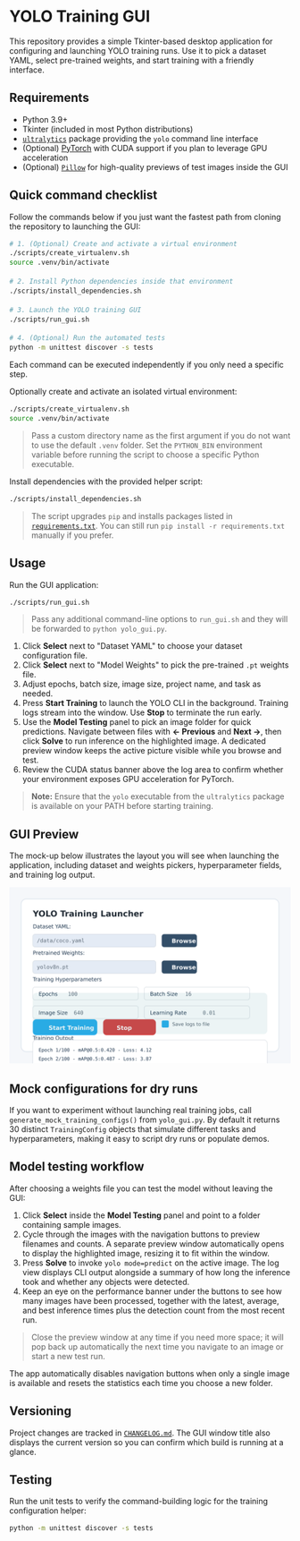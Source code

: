 # YOLO Training GUI

This repository provides a simple Tkinter-based desktop application for
configuring and launching YOLO training runs. Use it to pick a dataset YAML,
select pre-trained weights, and start training with a friendly interface.

## Requirements

- Python 3.9+
- Tkinter (included in most Python distributions)
- [`ultralytics`](https://pypi.org/project/ultralytics/) package providing the
  `yolo` command line interface
- (Optional) [PyTorch](https://pytorch.org/get-started/locally/) with CUDA
  support if you plan to leverage GPU acceleration
- (Optional) [`Pillow`](https://pypi.org/project/Pillow/) for high-quality
  previews of test images inside the GUI

## Quick command checklist

Follow the commands below if you just want the fastest path from cloning the
repository to launching the GUI:

```bash
# 1. (Optional) Create and activate a virtual environment
./scripts/create_virtualenv.sh
source .venv/bin/activate

# 2. Install Python dependencies inside that environment
./scripts/install_dependencies.sh

# 3. Launch the YOLO training GUI
./scripts/run_gui.sh

# 4. (Optional) Run the automated tests
python -m unittest discover -s tests
```

Each command can be executed independently if you only need a specific step.

Optionally create and activate an isolated virtual environment:

```bash
./scripts/create_virtualenv.sh
source .venv/bin/activate
```

> Pass a custom directory name as the first argument if you do not want to use
> the default `.venv` folder. Set the `PYTHON_BIN` environment variable before
> running the script to choose a specific Python executable.

Install dependencies with the provided helper script:

```bash
./scripts/install_dependencies.sh
```

> The script upgrades `pip` and installs packages listed in
> [`requirements.txt`](requirements.txt). You can still run `pip install -r
> requirements.txt` manually if you prefer.

## Usage

Run the GUI application:

```bash
./scripts/run_gui.sh
```

> Pass any additional command-line options to `run_gui.sh` and they will be
> forwarded to `python yolo_gui.py`.

1. Click **Select** next to "Dataset YAML" to choose your dataset configuration
   file.
2. Click **Select** next to "Model Weights" to pick the pre-trained `.pt`
   weights file.
3. Adjust epochs, batch size, image size, project name, and task as needed.
4. Press **Start Training** to launch the YOLO CLI in the background. Training
   logs stream into the window. Use **Stop** to terminate the run early.
5. Use the **Model Testing** panel to pick an image folder for quick
   predictions. Navigate between files with **← Previous** and **Next →**,
   then click **Solve** to run inference on the highlighted image. A dedicated
   preview window keeps the active picture visible while you browse and test.
6. Review the CUDA status banner above the log area to confirm whether your
   environment exposes GPU acceleration for PyTorch.

> **Note:** Ensure that the `yolo` executable from the `ultralytics` package is
> available on your PATH before starting training.

## GUI Preview

The mock-up below illustrates the layout you will see when launching the
application, including dataset and weights pickers, hyperparameter fields, and
training log output.

![YOLO GUI mock-up](assets/yolo_gui_mockup.svg)

## Mock configurations for dry runs

If you want to experiment without launching real training jobs, call
`generate_mock_training_configs()` from `yolo_gui.py`. By default it returns 30
distinct `TrainingConfig` objects that simulate different tasks and
hyperparameters, making it easy to script dry runs or populate demos.

## Model testing workflow

After choosing a weights file you can test the model without leaving the GUI:

1. Click **Select** inside the **Model Testing** panel and point to a folder
   containing sample images.
2. Cycle through the images with the navigation buttons to preview filenames
   and counts. A separate preview window automatically opens to display the
   highlighted image, resizing it to fit within the window.
3. Press **Solve** to invoke `yolo mode=predict` on the active image. The log
   view displays CLI output alongside a summary of how long the inference took
   and whether any objects were detected.
4. Keep an eye on the performance banner under the buttons to see how many
   images have been processed, together with the latest, average, and best
   inference times plus the detection count from the most recent run.

> Close the preview window at any time if you need more space; it will pop back
> up automatically the next time you navigate to an image or start a new test
> run.

The app automatically disables navigation buttons when only a single image is
available and resets the statistics each time you choose a new folder.

## Versioning

Project changes are tracked in [`CHANGELOG.md`](CHANGELOG.md). The GUI window
title also displays the current version so you can confirm which build is
running at a glance.

## Testing

Run the unit tests to verify the command-building logic for the training
configuration helper:

```bash
python -m unittest discover -s tests
```
